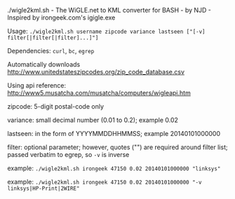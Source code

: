 ./wigle2kml.sh - The WiGLE.net to KML converter for BASH - by NJD - Inspired by irongeek.com's igigle.exe

Usage: `./wigle2kml.sh username zipcode variance lastseen ["[-v] filter[|filter[|filter]...]"]`

Dependencies: `curl`, `bc`, `egrep`

Automatically downloads http://www.unitedstateszipcodes.org/zip_code_database.csv

Using api reference: http://www5.musatcha.com/musatcha/computers/wigleapi.htm

zipcode: 5-digit postal-code only

variance: small decimal number (0.01 to 0.2); example 0.02

lastseen: in the form of YYYYMMDDHHMMSS; example 20140101000000

filter: optional parameter; however, quotes ("") are required around filter list; passed verbatim to egrep, so `-v` is inverse

example: `./wigle2kml.sh irongeek 47150 0.02 20140101000000 "linksys"`

example: `./wigle2kml.sh irongeek 47150 0.02 20140101000000 "-v linksys|HP-Print|2WIRE"`
